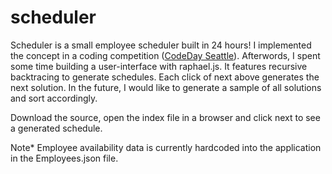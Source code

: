 scheduler
=========

Scheduler is a small employee scheduler built in 24 hours! I implemented the concept in a coding competition ([CodeDay Seattle](http://codeday.org/)). Afterwords, I spent some time building a user-interface with raphael.js. It features recursive backtracing to generate schedules. Each click of next above generates the next solution. In the future, I would like to generate a sample of all solutions and sort accordingly. 

Download the source, open the index file in a browser and click next to see a generated schedule.

Note* Employee availability data is currently hardcoded into the application in the Employees.json file. 

